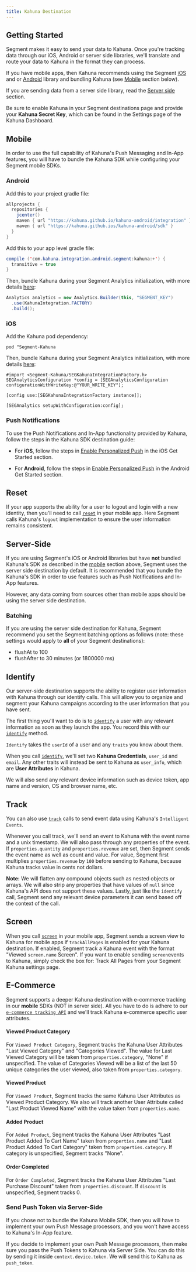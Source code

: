 ```yaml
---
title: Kahuna Destination
---
```


## Getting Started

Segment makes it easy to send your data to Kahuna. Once you're tracking data through our iOS, Android or server side libraries, we'll translate and route your data to Kahuna in the format they can process.

If you have mobile apps, then Kahuna recommends using the Segment [iOS](https://segment.com/docs/libraries/ios) and or [Android](https://segment.com/docs/libraries/android) library and bundling Kahuna (see [Mobile](#mobile) section below).

If you are sending data from a server side library, read the [Server side](#server-side) section.

Be sure to enable Kahuna in your Segment destinations page and provide your **Kahuna Secret Key**, which can be found in the Settings page of the Kahuna Dashboard.

## Mobile

In order to use the full capability of Kahuna's Push Messaging and In-App features, you will have to bundle the Kahuna SDK while configuring your Segment mobile SDKs.

### Android

Add this to your project gradle file:

```java
allprojects {
  repositories {
    jcenter()
    maven { url "https://kahuna.github.io/kahuna-android/integration" }
    maven { url "https://kahuna.github.ios/kahuna-android/sdk" }
  }
}
```

Add this to your app level gradle file:

```java
compile ('com.kahuna.integration.android.segment:kahuna:+') {
  transitive = true
}
```

Then, bundle Kahuna during your Segment Analytics initialization, with more details [here](https://segment.com/docs/connections/sources/catalog/libraries/mobile/android/#bundling-integrations):

```java
Analytics analytics = new Analytics.Builder(this, "SEGMENT_KEY")
  .use(KahunaIntegration.FACTORY)
  .build();
```

### iOS

Add the Kahuna pod dependency:

```
pod "Segment-Kahuna
```

Then, bundle Kahuna during your Segment Analytics initialization, with more details [here](https://segment.com/docs/connections/sources/catalog/libraries/mobile/ios/#bundling-integrations):

```
#import <Segment-Kahuna/SEGKahunaIntegrationFactory.h>
SEGAnalyticsConfiguration *config = [SEGAnalyticsConfiguration configurationWithWriteKey:@"YOUR_WRITE_KEY"];

[config use:[SEGKahunaIntegrationFactory instance]];

[SEGAnalytics setupWithConfiguration:config];
```

### Push Notifications

To use the Push Notifications and In-App functionality provided by Kahuna, follow the steps in the Kahuna SDK destination guide:

- For **iOS**, follow the steps in [Enable Personalized Push](https://app.usekahuna.com/tap/docs/Content/Integration/IOS/iOS_Push.htm) in the iOS Get Started section.

- For **Android**, follow the steps in [Enable Personalized Push](https://app.usekahuna.com/tap/docs/Content/Integration/Android/Android_Push.htm) in the Android Get Started section.

## Reset

If your app supports the ability for a user to logout and login with a new identity, then you'll need to call [`reset`](/docs/connections/sources/catalog/libraries/mobile/ios/#reset) in your mobile app. Here Segment calls Kahuna's `logout` implementation to ensure the user information remains consistent.

## Server-Side

If you are using Segment's iOS or Android libraries but have **not** bundled Kahuna's SDK as described in the [mobile](#mobile) section above, Segment uses the server side destination by default. It is recommended that you bundle the Kahuna's SDK in order to use features such as Push Notifications and In-App features.

However, any data coming from sources other than mobile apps should be using the server side destination.

### Batching

If you are using the server side destination for Kahuna, Segment recommend you set the Segment batching options as follows (note: these settings would apply to **all** of your Segment destinations):

- flushAt to 100
- flushAfter to 30 minutes (or 1800000 ms)

## Identify

Our server-side destination supports the ability to register user information with Kahuna through our identify calls. This will allow you to organize and segment your Kahuna campaigns according to the user information that you have sent.

The first thing you'll want to do is to [`identify`](/docs/connections/spec/identify/) a user with any relevant information as soon as they launch the app. You record this with our [`identify`](/docs/connections/spec/identify/) method.

`Identify` takes the `userId` of a user and any `traits` you know about them.

When you call [`identify`](/docs/connections/spec/identify/), we'll set two **Kahuna Credentials**, `user_id` and `email`. Any other traits will instead be sent to Kahuna as `user_info`, which are **User Attributes** in Kahuna.

We will also send any relevant device information such as device token, app name and version, OS and browser name, etc.

## Track

You can also use [`track`](/docs/connections/spec/track/) calls to send event data using Kahuna's `Intelligent Events`.

Whenever you call track, we'll send an event to Kahuna with the event name and a unix timestamp. We will also pass through any properties of the event. If `properties.quantity` and `properties.revenue` are set, then Segment sends the event name as well as count and value. For value, Segment first multiplies `properties.revenue` by `100` before sending to Kahuna, because Kahuna tracks value in cents not dollars.

**Note:** We will flatten any compound objects such as nested objects or arrays. We will also strip any properties that have values of `null` since Kahuna's API does not support these values. Lastly, just like the `identify` call, Segment send any relevant device parameters it can send based off the context of the call.

## Screen

When you call [`screen`](/docs/connections/spec/screen/) in your mobile app, Segment sends a screen view to Kahuna for mobile apps if `trackAllPages` is enabled for your Kahuna destination. If enabled, Segment track a Kahuna event with the format "Viewed `screen.name` Screen". If you want to enable sending `screen`events to Kahuna, simply check the box for: Track All Pages from your Segment Kahuna settings page.

## E-Commerce

Segment supports a deeper Kahuna destination with e-commerce tracking in our **mobile** SDKs (NOT in server side). All you have to do is adhere to our [`e-commerce tracking API`](/docs/connections/spec/ecommerce/v2/) and we'll track Kahuna e-commerce specific user attributes.

#### Viewed Product Category

For `Viewed Product Category`, Segment tracks the Kahuna User Attributes "Last Viewed Category" and "Categories Viewed". The value for Last Viewed Category will be taken from `properties.category`, "None" if unspecified. The value of Categories Viewed will be a list of the last 50 unique categories the user viewed, also taken from `properties.category`.

#### Viewed Product

For `Viewed Product`, Segment tracks the same Kahuna User Attributes as Viewed Product Category. We also will track another User Attribute called "Last Product Viewed Name" with the value taken from `properties.name`.

#### Added Product

For `Added Product`, Segment tracks the Kahuna User Attributes "Last Product Added To Cart Name" taken from `properties.name` and "Last Product Added To Cart Category" taken from `properties.category`. If category is unspecified, Segment tracks "None".

#### Order Completed

For `Order Completed`, Segment tracks the Kahuna User Attributes "Last Purchase Discount" taken from `properties.discount`. If `discount` is unspecified, Segment tracks 0.

### Send Push Token via Server-Side

If you chose not to bundle the Kahuna Mobile SDK, then you will have to implement your own Push Message processors, and you won't have access to Kahuna's In-App feature.

If you decide to implement your own Push Message processors, then make sure you pass the Push Tokens to Kahuna via Server Side.  You can do this by sending it inside `context.device.token`. We will send this to Kahuna as `push_token`.
